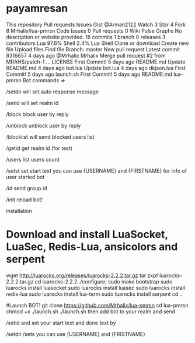 # payamresan
This repository
Pull requests
Issues
Gist
 @Arman2122
 Watch 3
  Star 4
  Fork 8 Mrhalix/lua-pmrsn
 Code  Issues 0  Pull requests 0  Wiki  Pulse  Graphs
No description or website provided.
 16 commits
 1 branch
 0 releases
 3 contributors
 Lua 97.6%	 Shell 2.4%
Lua	Shell
Clone or download  Create new file Upload files Find file Branch: master New pull request
Latest commit 8316657  4 days ago @Mrhalix Mrhalix Merge pull request #2 from MRAHS/patch-1  …
LICENSE	First Commit!	5 days ago
README.md	Update README.md	4 days ago
bot.lua	Update bot.lua	4 days ago
dkjson.lua	First Commit!	5 days ago
launch.sh	First Commit!	5 days ago
 README.md
lua-pmrsn
Bot commands =>

/setdn <done msg>
will set auto response message

/setid 
will set realm id

/block
block user by reply

/unblock
unblock user by reply

/blocklist
will send blocked users list

/getid
get realm id (for test)

/users
list users count

/setst <start msg>
set start text you can use {USERNAME} and {FIRSTNAME} for info of user started bot

/id
send group id

/init
reload bot!

installation
# Download and install LuaSocket, LuaSec, Redis-Lua, ansicolors and serpent

 wget http://luarocks.org/releases/luarocks-2.2.2.tar.gz
 tar zxpf luarocks-2.2.2.tar.gz
 cd luarocks-2.2.2
 ./configure; sudo make bootstrap
 sudo luarocks install luasocket
 sudo luarocks install luasec
 sudo luarocks install redis-lua
 sudo luarocks install lua-term
 sudo luarocks install serpent
 cd ..

 #Launch BOT!
 git clone https://github.com/Mrhalix/lua-pmrsn
 cd lua-pmrsn
 chmod +x ./launch.sh
 ./launch.sh
then add bot to your realm and send

/setid
and set your start text and done text by

/setdn <msg>
/sets <your text> you can use {USERNAME} and {FIRSTNAME}

